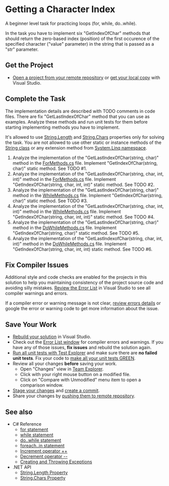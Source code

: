 # Getting a Character Index

A beginner level task for practicing loops (for, while, do..while).

In the task you have to implement six "GetIndexOfChar" methods that should return the zero-based index (position) of the first occurence of the specified character ("value" parameter) in the string that is passed as a "str" parameter.


## Get the Project

* [Open a project from your remote repository](https://docs.microsoft.com/en-us/visualstudio/get-started/tutorial-open-project-from-repo) or [get your local copy](https://docs.microsoft.com/en-us/azure/devops/repos/git/clone#clone-from-another-git-provider) with Visual Studio.


## Complete the Task

The implementation details are described with TODO comments in code files. There are fix "GetLastIndexOfChar" method that you can use as examples. Analyze these methods and run unit tests for them before starting implementing methods you have to implement.

It's allowed to use [String.Length](https://docs.microsoft.com/en-us/dotnet/api/system.string.length) and [String.Chars](https://docs.microsoft.com/en-us/dotnet/api/system.string.chars) properties only for solving the task. You are not allowed to use other static or instance methods of the [String class](https://docs.microsoft.com/en-us/dotnet/api/system.string) or any extension method from [System.Linq namespace](https://docs.microsoft.com/en-us/dotnet/api/system.linq).

1. Analyze the implementation of the "GetLastIndexOfChar(string, char)" method in the [ForMethods.cs](GettingCharIndex/ForMethods.cs) file. Implement "GetIndexOfChar(string, char)" static method. See TODO #1.
1. Analyze the implementation of the "GetLastIndexOfChar(string, char, int, int)" method in the [ForMethods.cs](GettingCharIndex/ForMethods.cs) file. Implement "GetIndexOfChar(string, char, int, int)" static method. See TODO #2.
1. Analyze the implementation of the "GetLastIndexOfChar(string, char)" method in the [WhileMethods.cs](GettingCharIndex/WhileMethods.cs) file. Implement "GetIndexOfChar(string, char)" static method. See TODO #3.
1. Analyze the implementation of the "GetLastIndexOfChar(string, char, int, int)" method in the [WhileMethods.cs](GettingCharIndex/WhileMethods.cs) file. Implement "GetIndexOfChar(string, char, int, int)" static method. See TODO #4.
1. Analyze the implementation of the "GetLastIndexOfChar(string, char)" method in the [DoWhileMethods.cs](GettingCharIndex/DoWhileMethods.cs) file. Implement "GetIndexOfChar(string, char)" static method. See TODO #5.
1. Analyze the implementation of the "GetLastIndexofChar(string, char, int, int)" method in the [DoWhileMethods.cs](GettingCharIndex/DoWhileMethods.cs) file. Implement "GetIndexOfChar(string, char, int, int) static method. See TODO #6.


## Fix Compiler Issues

Additional style and code checks are enabled for the projects in this solution to help you maintaining consistency of the project source code and avoiding silly mistakes. [Review the Error List](https://docs.microsoft.com/en-us/visualstudio/ide/find-and-fix-code-errors#review-the-error-list) in Visual Studio to see all compiler warnings and errors.

If a compiler error or warning message is not clear, [review errors details](https://docs.microsoft.com/en-us/visualstudio/ide/find-and-fix-code-errors#review-errors-in-detail) or google the error or warning code to get more information about the issue.


## Save Your Work

* [Rebuild your solution](https://docs.microsoft.com/en-us/visualstudio/ide/building-and-cleaning-projects-and-solutions-in-visual-studio) in Visual Studio.
* Check out the [Error List window](https://docs.microsoft.com/en-us/visualstudio/ide/reference/error-list-window) for compiler errors and warnings. If you have any of those issues, **fix issues** and rebuild the solution again.
* [Run all unit tests with Test Explorer](https://docs.microsoft.com/en-us/visualstudio/test/run-unit-tests-with-test-explorer) and make sure there are **no failed unit tests**. Fix your code to [make all your unit tests GREEN](https://stackoverflow.com/questions/276813/what-is-red-green-testing).
* Review all your changes **before** saving your work.
    * Open "Changes" view in [Team Explorer](https://docs.microsoft.com/en-us/visualstudio/ide/reference/team-explorer-reference).
    * Click with your right mouse button on a modified file.
    * Click on "Compare with Unmodified" menu item to open a comparison window.
* [Stage your changes](https://docs.microsoft.com/en-us/azure/devops/repos/git/commits#stage-your-changes) and [create a commit](https://docs.microsoft.com/en-us/azure/devops/repos/git/commits#create-a-commit).
* Share your changes by [pushing them to remote repository](https://docs.microsoft.com/en-us/azure/devops/repos/git/pushing).


## See also

* C# Reference
  * [for statement](https://docs.microsoft.com/en-us/dotnet/csharp/language-reference/keywords/for)
  * [while statement](https://docs.microsoft.com/en-us/dotnet/csharp/language-reference/keywords/while)
  * [do..while statement](https://docs.microsoft.com/en-us/dotnet/csharp/language-reference/keywords/do)
  * [foreach..in statement](https://docs.microsoft.com/en-us/dotnet/csharp/language-reference/keywords/foreach-in)
  * [Increment operator ++](https://docs.microsoft.com/en-us/dotnet/csharp/language-reference/operators/arithmetic-operators#increment-operator-)
  * [Decrement operator --](https://docs.microsoft.com/en-us/dotnet/csharp/language-reference/operators/arithmetic-operators#decrement-operator---)
  * [Creating and Throwing Exceptions](https://docs.microsoft.com/en-us/dotnet/csharp/programming-guide/exceptions/creating-and-throwing-exceptions)
* .NET API
  * [String.Length Property](https://docs.microsoft.com/en-us/dotnet/api/system.string.length)
  * [String.Chars Property](https://docs.microsoft.com/en-us/dotnet/api/system.string.chars)
